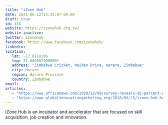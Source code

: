 ```yaml
---
title: "iZone Hub"
date: 2021-06-12T15:35:07-04:00
draft: true
id: 134
website: https://izonehub.org.zw/
website-inactive: 
twitter: izonehub
facebook: https://www.facebook.com/izonehub/
linkedin: 
location: 
   lat: -17.8118106
   lng: 31.0895029000001
   address: "Zimbabwe Cricket, Maiden Drive, Harare, Zimbabwe"
   city: Harare
   region: Harare Province
   country: Zimbabwe
email: 
articles:
   - "https://www.africanews.com/2020/12/09/survey-reveals-95-percent-of-african-small-and-medium-sized-enterprises-smes-did-not-receive-government-aid-during-covid-19-pandemic//"
   - "https://www.globalinnovationgathering.org/2018/09/15/izone-hub-has-a-new-address/"
---
```

iZone Hub is an incubator and accelerator that are focused on skill acquisition, job creation and innovation.
